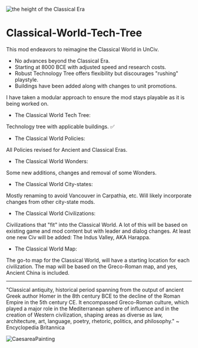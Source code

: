 ![the height of the Classical Era](https://user-images.githubusercontent.com/117689753/206523764-cae42c38-9425-4ff4-bbeb-27b3201fb211.jpg)
# Classical-World-Tech-Tree


This mod endeavors to reimagine the Classical World in UnCiv.

- No advances beyond the Classical Era. 
- Starting at 8000 BCE with adjusted speed and research costs. 
- Robust Technology Tree offers flexibility but discourages "rushing" playstyle.
- Buildings have been added along with changes to unit promotions.

I have taken a modular approach to ensure the mod stays playable as it is being worked on. 

- The Classical World Tech Tree:

Technology tree with applicable buildings. ✅

- The Classical World Policies:

All Policies revised for Ancient and Classical Eras.

- The Classical World Wonders:

Some new additions, changes and removal of some Wonders.

- The Classical World City-states:

Mostly renaming to avoid Vancouver in Carpathia, etc. Will likely incorporate changes from other city-state mods.

- The Classical World Civilizations:

Civilizations that "fit" into the Classical World. A lot of this will be based on existing game and mod content but with leader and dialog changes. At least one new Civ will be added: The Indus Valley, AKA Harappa.

- The Classical World Map:

 The go-to map for the Classical World, will have a starting location for each civilization. The map will be based on the Greco-Roman map, and yes, Ancient China is included.

-----------------------------------

"Classical antiquity, historical period spanning from the output of ancient Greek author Homer in the 8th century BCE to the decline of the Roman Empire in the 5th century CE. It encompassed Greco-Roman culture, which played a major role in the Mediterranean sphere of influence and in the creation of Western civilization, shaping areas as diverse as law, architecture, art, language, poetry, rhetoric, politics, and philosophy." ~ Encyclopedia Britannica

![CaesareaPainting](https://user-images.githubusercontent.com/117689753/204924280-c4c40ff7-afe6-4ee3-a041-58de515d01d6.jpg)

